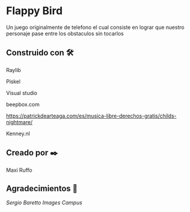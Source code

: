 # Flappy Bird

Un juego originalmente de telefono el cual consiste en lograr que nuestro personaje pase entre los obstaculos sin tocarlos


## Construido con 🛠️

Raylib

Piskel

Visual studio

beepbox.com

https://patrickdearteaga.com/es/musica-libre-derechos-gratis/childs-nightmare/

Kenney.nl


## Creado por ✒️

Maxi Ruffo

## Agradecimientos 🎁

_Sergio Baretto_
_Images Campus_
